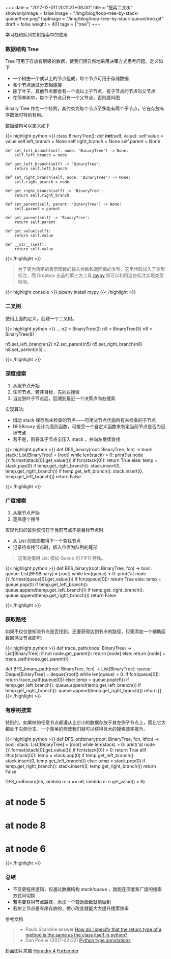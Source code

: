 +++
date = "2017-12-01T20:11:31+08:00"
title = "搜索二叉树"
showonlyimage = false
image = "/img/blog/loop-tree-by-stack-queue/tree.png"
topImage = "/img/blog/loop-tree-by-stack-queue/tree.gif"
draft = false
weight = 401
tags = ["tree"]
+++

学习栈和队列在树搜索中的使用
<!--more-->

### 数据结构 Tree

Tree 可用于存放有层级的数据，使我们很自然地采用决策方式思考问题。定义如下

- 一个树由一个或以上的节点组成，每个节点可用于存储数据
- 各个节点通过分支相连接
- 除了叶子，其他节点都会有一个或以上子节点，有子节点的节点叫父节点
- 在简单树中，每个子节点只有一个父节点，否则就叫图

Binary Tree 作为一个特例，其约束为每个节点至多能有两个子节点，它在存放有序数据时特别有用。

数据结构可以定义如下

{{< highlight python >}}
class BinaryTree():
    def __init__(self, value):
        self.value = value
        self.left_branch = None
        self.right_branch = None
        self.parent = None

    def set_left_branch(self, node: 'BinaryTree') -> None:
        self.left_branch = node

    def get_left_branch(self) -> 'BinaryTree':
        return self.left_branch

    def set_right_branch(self, node: 'BinaryTree') -> None:
        self.right_branch = node

    def get_right_branch(self) -> 'BinaryTree':
        return self.right_branch

    def set_parent(self, parent: 'BinaryTree') -> None:
        self.parent = parent

    def get_parent(self) -> 'BinaryTree':
        return self.parent

    def get_value(self):
        return self.value

    def __str__(self):
        return self.value

{{< /highlight >}}

> 为了更为清晰的表示函数的输入参数和返回值的类型，这里代码加入了类型标注，而 Dropbox 出品的第三方工具 [mypy](http://mypy-lang.org/) 则可以利用这些标注实现类型检测。

{{< highlight console >}}
pipenv install mypy
{{< /highlight >}}

### 二叉树

使用上面的定义，创建一个二叉树。

{{< highlight python >}}
...
n2 = BinaryTree(2)
n5 = BinaryTree(5)
n8 = BinaryTree(8)


n5.set_left_branch(n2)
n2.set_parent(n5)
n5.set_right_branch(n8)
n8.set_parent(n5)
...

{{< /highlight >}}

### 深度搜索

1. 从跟节点开始
2. 任何节点，若非目标，先向左搜索
3. 当达到叶子节点后，回溯到最近一个决策点向右搜索

实现算法:

- 借助 stack 保存尚未检查的节点——可用父节点代指所有未检查的子节点
- DFSBinary 设计为高阶函数，可接受一个自定义函数来判定当前节点是否为目标节点
- 若不是，则将其子节点全压入 stack ，并向左继续查找

{{< highlight python >}}
def DFS_binary(root: BinaryTree, fcn) -> bool:
    stack: List[BinaryTree] = [root]
    while len(stack) > 0:
        print('at node {}'.format(stack[0].get_value()))
        if fcn(stack[0]):
            return True
        else:
            temp = stack.pop(0)
            if temp.get_right_branch():
                stack.insert(0, temp.get_right_branch())
            if temp.get_left_branch():
                stack.insert(0, temp.get_left_branch())
    return False

{{< /highlight >}}


### 广度搜索

1. 从跟节点开始
2. 逐层逐个搜寻

实现代码的区别仅仅在于当前节点不是目标节点时:

- 从 List 的首部取得下一个查找节点
- 记录待查找节点时，插入位置为队列的尾部
> 这里是借用 List 模拟 Queue 的 FIFO 特性。

{{< highlight python >}}
def BFS_binary(root: BinaryTree, fcn) -> bool:
    queue: List[BFSBinary] = [root]
    while len(queue) > 0:
        print('at node {}'.format(queue[0].get_value()))
        if fcn(queue[0]):
            return True
        else:
            temp = queue.pop(0)
            if temp.get_left_branch():
                queue.append(temp.get_left_branch())
            if temp.get_right_branch():
                queue.append(temp.get_right_branch())
    return False

{{< /highlight >}}

### 获取路经

如果不仅仅是知晓节点是否找到，还要获得达到节点的路徑，只需添加一个辅助函数回溯父节点即可:

{{< highlight python >}}
def trace_path(node: BinaryTree) -> List[BinaryTree]:
    if not node.get_parent():
        return [node]
    else:
        return [node] + trace_path(node.get_parent())


def BFS_binary_path(root: BinaryTree, fcn) -> List[BinaryTree]:
    queue: Deque[BinaryTree] = deque([root])
    while len(queue) > 0:
        if fcn(queue[0]):
            return trace_path(queue[0])
        else:
            temp = queue.popleft()
            if temp.get_left_branch():
                queue.append(temp.get_left_branch())
            if temp.get_right_branch():
                queue.append(temp.get_right_branch())
    return []
{{< /highlight >}}

### 有序树搜索

特别的，如果树的任意节点都遵从比它小的数据存放于其左侧子节点上，而比它大都处于右侧分支。一个简单的修改我们就可以获得巨大的搜索效率提升。

{{< highlight python >}}
def DFS_ordbinary(root: BinaryTree, fcn, ltfcn) -> bool:
    stack: List[BinaryTree] = [root]
    while len(stack) > 0:
        print('at node {}'.format(stack[0].get_value()))
        if fcn(stack[0]) > 0:
            return True
        elif ltfcn(stack[0]):
            temp = stack.pop(0)
            if temp.get_left_branch():
                stack.insert(0, temp.get_left_branch())
        else:
            temp = stack.pop(0)
            if temp.get_right_branch():
                stack.insert(0, temp.get_right_branch())
    return False


DFS_ordbinary(n5,
              lambda n: n == n6,
              lambda n: n.get_value() > 6)
# at node 5
# at node 8
# at node 6

{{< /highlight >}}

### 总结

- 不变更程序逻辑，仅通过数据结构 stack/queue ，就能在深度和广度的搜索方式间切换
- 若需要获得节点路径，添加一个辅助函数就能做到
- 若树上节点是有序存放的，微小改变就能大大提升搜索效率

参考文档

> - Paulo Scardine answer [How do I specify that the return type of a method is the same as the class itself in python?](https://stackoverflow.com/a/33533514/4393386)
> - Dan Poirier (2017-02-22) [Python type annotations](https://www.caktusgroup.com/blog/2017/02/22/python-type-annotations/)

封面图片来自 [Heraldry 4](https://dribbble.com/shots/3454908-Heraldry-4) <a href="https://dribbble.com/federicafragapane"><i class="fa fa-dribbble" aria-hidden="true"></i> Forbender</a>
